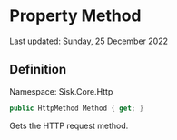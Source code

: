 # Property Method
Last updated: Sunday, 25 December 2022

## Definition
Namespace: Sisk.Core.Http

```csharp
public HttpMethod Method { get; }
```

Gets the HTTP request method.

